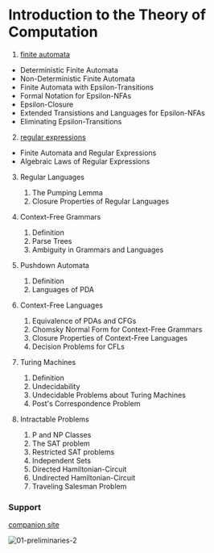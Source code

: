 # Introduction to the Theory of Computation


1. [finite automata](https://github.com/MorganBergen/theory-of-computation/blob/main/course/chapters/01-finite-automata.md)

- Deterministic Finite Automata
- Non-Deterministic Finite Automata
- Finite Automata with Epsilon-Transitions
- Formal Notation for Epsilon-NFAs
- Epsilon-Closure
- Extended Transistions and Languages for Epsilon-NFAs
- Eliminating Epsilon-Transitions

2.  [regular expressions](https://github.com/MorganBergen/theory-of-computation/blob/main/course/chapters/02-regular.md)

- Finite Automata and Regular Expressions
- Algebraic Laws of Regular Expressions

3.  Regular Languages
    1. The Pumping Lemma
    2. Closure Properties of Regular Languages

3. Context-Free Grammars
    1. Definition
    2. Parse Trees
    3. Ambiguity in Grammars and Languages

4.  Pushdown Automata
    1.  Definition
    2.  Languages of PDA

5.  Context-Free Languages
    1.  Equivalence of PDAs and CFGs
    2.  Chomsky Normal Form for Context-Free Grammars
    3.  Closure Properties of Context-Free Languages
    4.  Decision Problems for CFLs

6. Turing Machines
    1. Definition
    2. Undecidability
    3. Undecidable Problems about Turing Machines
    4. Post's Correspondence Problem

7. Intractable Problems
    1. P and NP Classes
    2. The SAT problem
    3. Restricted SAT problems
    4. Independent Sets
    5. Directed Hamiltonian-Circuit
    6. Undirected Hamiltonian-Circuit
    7. Traveling Salesman Problem

### Support
[companion site](http://www-db.stanford.edu/~ullman/ialc.html)

![01-preliminaries-2](https://user-images.githubusercontent.com/65584733/188156760-9588f40a-05a7-4f99-ade6-fd7582b24506.jpg)



